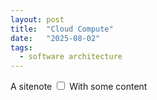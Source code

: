 ```yaml
---
layout: post
title:  "Cloud Compute"
date:   "2025-08-02"
tags:
  - software architecture
---
```




A sitenote
<label for="sn-message_queue_system" class="margin-toggle sidenote-number"></label><input type="checkbox"
id="sn-message_queue_system" class="margin-toggle"/><span class="sidenote">
With some content</span>

